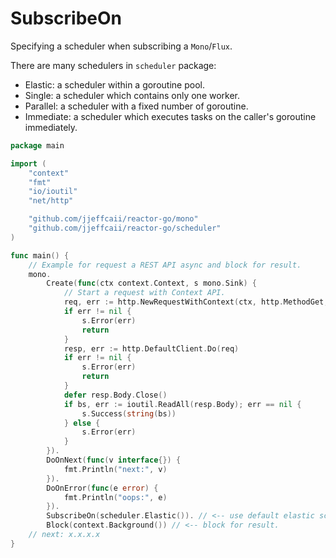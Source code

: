 # SubscribeOn
Specifying a scheduler when subscribing a `Mono`/`Flux`.</br>

There are many schedulers in `scheduler` package:
 - Elastic: a scheduler within a goroutine pool.
 - Single: a scheduler which contains only one worker.
 - Parallel: a scheduler with a fixed number of goroutine.
 - Immediate: a scheduler which executes tasks on the caller's goroutine immediately.

``` go
package main

import (
	"context"
	"fmt"
	"io/ioutil"
	"net/http"

	"github.com/jjeffcaii/reactor-go/mono"
	"github.com/jjeffcaii/reactor-go/scheduler"
)

func main() {
    // Example for request a REST API async and block for result.
	mono.
		Create(func(ctx context.Context, s mono.Sink) {
            // Start a request with Context API.
			req, err := http.NewRequestWithContext(ctx, http.MethodGet, "https://ipecho.net/plain", nil)
			if err != nil {
				s.Error(err)
				return
			}
			resp, err := http.DefaultClient.Do(req)
			if err != nil {
				s.Error(err)
				return
			}
			defer resp.Body.Close()
			if bs, err := ioutil.ReadAll(resp.Body); err == nil {
				s.Success(string(bs))
			} else {
				s.Error(err)
			}
		}).
		DoOnNext(func(v interface{}) {
			fmt.Println("next:", v)
		}).
		DoOnError(func(e error) {
			fmt.Println("oops:", e)
		}).
		SubscribeOn(scheduler.Elastic()). // <-- use default elastic scheduler here.
		Block(context.Background()) // <-- block for result.
	// next: x.x.x.x
}

```
